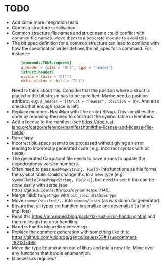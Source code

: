   # TODO

  - Add some more integration tests
  - Common structure serialisation
  - Common structure file names and struct name could confiict with common file names.
    Move them to a seperate module to avoid this.
  - The bit_spec definition for a common structure can lead to conflicts  with how the specification writer
    defines the bit_spec for a command. For instance:
    ```toml
        [commands.TUNE.request]
        a_header = {bits = "0[]", type = "header"}
        [struct.header]
        status = {bits = "0[]"}
        extra_status = {bits = "1[]"}
    ```
    Need to think about this. Consider that the position where a struct is placed in the bit stream
    has to be specified. Maybe need a position  attribute, e.g. `a_header = {struct = "header", position = 0}?`.
    And also checks that enough space is left.
   - Replace members HashMap with (the crate) BiMap. This simplifies the code by removing the need to
     construct the symbol table in Members.
  - Add a license to the manifest (see  https://doc.rust-lang.org/cargo/reference/manifest.html#the-license-and-license-file-fields)
  - Run clippy
  - Incorrect bit_specs seem to be processed without giving an error leading to incorrectly generated code
    ( e.g. incorrect syntax with bit fields)
  - The generated Cargo.toml file needs to have means to update the depedendency version numbers.
  - Often need to pass `HashMap<String, Field>` into functions as this forms the symbol table.
    Could change this to a new type (e.g. `SymbolTable(<HashMap<String, Field>)`), but need to
    see if this can be done easily with serde (see https://github.com/softprops/dynomite/pull/145).
   - Merge field::`TargetType` with `bit_spec::BitSpecType`
   - Move `common/src/test/..` into `common/tests` (as was domn for generator)
   - Ensure that all types are handled in serailize and deserialize ( a lot of impl fors)
   - Read this  https://mmapped.blog/posts/12-rust-error-handling.html and then redesign the error handling
   - Need to handle big endian encodings
   - Replace the comment generation with something like this:  https://github.com/udoprog/genco/issues/53#issuecomment-1821318498
   - Move the type Enumeration out of lib.rs and into a new file. Move over any functions that handle enumeration.
   - Is access.rs required?